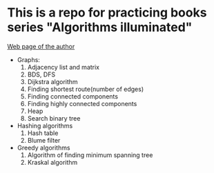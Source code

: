 <h1>This is a repo for practicing books series "Algorithms illuminated"</h1> 
<a href="http://www.algorithmsilluminated.org/">Web page of the author</a>
<ul>
    <li>
        Graphs:
        <ol>
            <li>
                Adjacency list and matrix
            </li>
            <li>
                BDS, DFS
            </li>
            <li>    
                Dijkstra algorithm 
            </li>
            <li>
                Finding shortest route(number of edges) 
            </li>
            <li>
                Finding connected components
            </li>
            <li>
                Finding highly connected components
            </li>
            <li>
                Heap
            </li>
            <li>
                Search binary tree
            </li>
        </ol>
    </li>
    <li>
        Hashing algorithms
        <ol>
            <li>
                Hash table
            </li>
            <li>
                Blume filter
            </li>
        </ol>
    </li>
    <li>
        Greedy algorithms
        <ol>
            <li>
                Algorithm of finding minimum spanning tree
            </li>
            <li>
                Kraskal algorithm
            </li>
        </ol>
    </li>
</ul>
